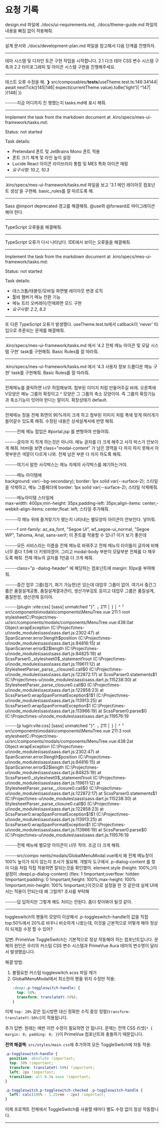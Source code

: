 # 요청 기록

design.md 파일에 ./docs/ui-requirements.md, ./docs/theme-guide.md 파일의 내용을 빠짐 없이 적용해줘.

------

설계 문서와 ./docs/development-plan.md 파일을 참고해서 다음 단계를 진행하자.

------
테마 시스템 및
 디자인 토큰 구현 작업을 시작합니다. 2.1 다크 테마 CSS 변수 시스템 구축과 2.2 타이포그래피 및 아이콘 시스템 구현을 진행해주세요.

------
테스트 오류 수정을 해. ❯ src/composables/__tests__/useTheme.test.ts:146:34144|       await nextTick()145|146|       expect(currentTheme.value).toBe('light')|                                  ^147|     })148|   })

------지금 어디까지 진
행했는지 tasks.md에 표시 해줘.

------

Implement the task from the markdown document at .kiro/specs/mes-ui-framework/tasks.md:
        
<task title="2.2 타이포그래피 및 아이콘 시스템 구현">

Status: not started

Task details:
- Pretendard 폰트 및 JetBrains Mono 폰트 적용
- 폰트 크기 체계 및 라인 높이 설정
- Lucide React 아이콘 라이브러리 통합 및 MES 특화 아이콘 매핑
- _요구사항: 10.2, 10.3_

</task>

------

.kiro/specs/mes-ui-framework/tasks.md 파일을 보고 '3.1 메인 레이아웃 컴포넌트 생성'을 구현해. basic_rules를 잘 따르도록 해.

------

Sass @import deprecated 경고를 해결해줘. @use와 @forward로 마이그레이션 해야 한다.

------

TypeScript 오류들을 해결해줘.

------

TypeScript 오류가 다시 나타났다. IDE에서 보이는 오류들을 해결해줘.

------

Implement the task from the markdown document at .kiro/specs/mes-ui-framework/tasks.md:
        
<task title="3.2 반응형 레이아웃 동작 구현">

Status: not started

Task details:
- 데스크톱/태블릿/모바일 화면별 레이아웃 변경 로직
- 툴바 햄버거 메뉴 전환 기능
- 메뉴 트리 오버레이/전체화면 모드 구현
- _요구사항: 2.2, 8.3_

</task>

------

또 다른 TypeScript 오류가 발생했다. useTheme.test.ts에서 callback이 'never' 타입으로 추론되는 문제를 해결해줘.

------

.kiro/specs/mes-ui-framework/tasks.md 에서 '4.2 전체 메뉴 아이콘 및 모달 시스템 구현' task를 구현해줘. Basic Rules를 잘 따라줘.

------

.kiro/specs/mes-ui-framework/tasks.md 에서 '4.3 사용자 정보 드롭다운 메뉴 구현' task를 구현해줘. Basic Rules를 잘 따라줘.

------

전체메뉴를 클릭하면 너무 허접해보여. 첨부된 이미지 처럼 만들어주길 바래. 오른쪽에 V모양은 메뉴 그룹의 확장이고  ^ 모양은 그 그룹의 축소 모양이야. 즉 그룹의 확장기능과 축소기능이 잇어야 한다는 말이지. 확장상태가 default.

------

전체메뉴 창을 전체 화면의 90%까지 크게 하고 첨부된 이미지 처럼 폭에 맞게 여러개가 들어갈수 있도록 해줘. 수정된 내용은 상세설계서에 반영 해줘.

------전체
메뉴 팝업은 #portal.jsp 를 변형하여 만들어줘.

------글자까
지 작게 하는것은 아니야. 메뉴 글자를 더 크게 해주고 사각 박스가 안보이게 해줘. html을 보면 class="modal-content" 가 남은 영역을 다 차지 하지 못해서 아랫부분은 색깔이 다르게 나와. 전체 남은 부분 다 차지 하도록 해줘.

------여기서 
말한 사각박스는 메뉴 자체의 사각박스를 얘기하는거야.

------메뉴 아이템에     
 background: var(--bg-secondary);  border: 1px solid var(--surface-2); 스타일을 삭제하고, 메뉴 그룹헤더에 border: 1px solid var(--surface-2); 스타일 삭제해줘.

------메뉴아이템 스타일에  
   max-width: 400px;min-height: 35px;padding-left: 35px;align-items: center;-webkit-align-items: center;float: left; 스타일 추가해줘.

------각 메뉴 뒤에
 즐겨찾기가 됐는지 나타내는 별모양의 아이콘이 안보인다. 넣어줘.

------f
ont-family: az_ea_font, "Segoe UI", wf_segoe-ui_normal, "Segoe WP", Tahoma, Arial, sans-serif; 이 폰트를 적용할 수 있나? 이거 보기 좋은데

------모든 
서비스라는 이름을 전체 메뉴로 바꿔주고 전체 메뉴의 타이틀이 글자에 비해 너무 좁다 1.5배 더 키워야겠어.  그리고 modal-body 부분이 모달부분 전체를 다 채우도록 해줘. 전체 메뉴의 글자를 1만큼 더 크게 해줘.

------class="p
-dialog-header" 에 해당하는 컴포넌트에 margin: 10px을 부여해줘.

------중간 업무
 그룹(접기, 펴기 가능한)은 있는데 대업무 그룹이 없어.  여기서 중간그룹은 품절설계공통, 품질설계결과관리, 생산가부검토 등이고 대업무 그룹은 품질설계, 품질판정, 생산관제 등이야.

------[plugin
:vite:css] [sass] unmatched "}".     ╷ 211 │ }     │ ^     ╵   src\components\modals\components\MenuTree.vue 211:1  root stylesheetC:/Project/mes-ui/src/components/modals/components/MenuTree.vue:438:0at Object.wrapException (C:\Project\mes-ui\node_modules\sass\sass.dart.js:2302:47)     at SpanScanner.error$3$length$position (C:\Project\mes-ui\node_modules\sass\sass.dart.js:84816:15)     at SpanScanner.error$2$length (C:\Project\mes-ui\node_modules\sass\sass.dart.js:84825:19)     at ScssParser0._stylesheet0$_statement$1$root (C:\Project\mes-ui\node_modules\sass\sass.dart.js:119611:12)     at StylesheetParser_parse__closure0.call$0 (C:\Project\mes-ui\node_modules\sass\sass.dart.js:122872:17)     at ScssParser0.statements$1 (C:\Project\mes-ui\node_modules\sass\sass.dart.js:115238:30)     at StylesheetParser_parse_closure0.call$0 (C:\Project\mes-ui\node_modules\sass\sass.dart.js:122858:23)     at ScssParser0.wrapSpanFormatException$1$1 (C:\Project\mes-ui\node_modules\sass\sass.dart.js:113913:25)     at ScssParser0.wrapSpanFormatException$1 (C:\Project\mes-ui\node_modules\sass\sass.dart.js:113966:19)     at ScssParser0.parse$0 (C:\Project\mes-ui\node_modules\sass\sass.dart.js:119576:19

------[p
lugin:vite:css] [sass] unmatched "}".     ╷ 211 │   }     │   ^     ╵   src\components\modals\components\MenuTree.vue 211:3  root stylesheetC:/Project/mes-ui/src/components/modals/components/MenuTree.vue:438:2at Object.wrapException (C:\Project\mes-ui\node_modules\sass\sass.dart.js:2302:47)     at SpanScanner.error$3$length$position (C:\Project\mes-ui\node_modules\sass\sass.dart.js:84816:15)     at SpanScanner.error$2$length (C:\Project\mes-ui\node_modules\sass\sass.dart.js:84825:19)     at ScssParser0._stylesheet0$_statement$1$root (C:\Project\mes-ui\node_modules\sass\sass.dart.js:119611:12)     at StylesheetParser_parse__closure0.call$0 (C:\Project\mes-ui\node_modules\sass\sass.dart.js:122872:17)     at ScssParser0.statements$1 (C:\Project\mes-ui\node_modules\sass\sass.dart.js:115238:30)     at StylesheetParser_parse_closure0.call$0 (C:\Project\mes-ui\node_modules\sass\sass.dart.js:122858:23)     at ScssParser0.wrapSpanFormatException$1$1 (C:\Project\mes-ui\node_modules\sass\sass.dart.js:113913:25)     at ScssParser0.wrapSpanFormatException$1 (C:\Project\mes-ui\node_modules\sass\sass.dart.js:113966:19)     at ScssParser0.parse$0 (C:\Project\mes-ui\node_modules\sass\sass.dart.js:119576:19

------전체 메뉴에 
별모양 아이콘이 너무 작아. 조금 더 크게 해줘.

------src/compo
nents/modals/GlobalMenuModal.vue에서 왜 전체 메뉴창이 100% 높이가 되지 않는지 조사가 필요해. 개발자 도구에서 .p-dialog-content 를 찾아 다음 처럼 직접 적용하면 잘되는것을 확인했어. element.style {height: 100%;}이 설정이 :deep(.p-dialog-content) {flex: 1 !important;overflow: hidden !important;padding: 0 !important;height: 100%;max-height: 100% !important;min-height: 100% !important;}이것으로 설정을 한 것 같은데 실제 UI에서는 적용이 안되는데 왜 그럴까? 조사를 부탁해

------답
답하지만 그렇게 해도 처리는 안된다. 좀더 찾아봐야 될것 같아.

------

toggleswitch의 핸들의 모양이 이상해서 .p-toggleswitch-handle의 값을 직접 top:50%에서 20%로 바꾸니 비슷하게 나왔는데, 이것을 근본적으로 어떻게 해야 정상이 되게끔 수정 할 수 있어?

답변: PrimeVue ToggleSwitch는 기본적으로 정상 작동해야 하는 컴포넌트입니다. 문제의 원인은 우리의 커스텀 CSS 변수 시스템과 PrimeVue Aura 테마의 변수명이 달라서 발생했습니다. 

해결 방법:
1. 불필요한 커스텀 toggleswitch.scss 파일 제거
2. GlobalMenuModal에서 최소한의 핸들 위치 수정만 적용:
   ```scss
   :deep(.p-toggleswitch-handle) {
     top: 50%;
     transform: translateY(-50%);
   }
   ```

이제 `top: 20%` 같은 임시방편 대신 정확한 수직 중앙 정렬(`transform: translateY(-50%)`)이 적용됩니다.

추가 답변: 원래는 매번 이런 수정이 필요하면 안 됩니다. 문제는 전역 CSS 리셋(`* { margin: 0; padding: 0; }`)이 PrimeVue 컴포넌트와 충돌하기 때문입니다.

**전역 해결책**: `src/styles/main.css`에 추가하여 모든 ToggleSwitch에 자동 적용:
```css
.p-toggleswitch-handle {
  position: absolute !important;
  top: 50% !important;
  transform: translateY(-50%) !important;
  left: 2px !important;
  transition: all 0.3s ease !important;
}

.p-toggleswitch.p-toggleswitch-checked .p-toggleswitch-handle {
  left: calc(100% - 1.25rem - 2px) !important;
}
```

이제 프로젝트 전체에서 ToggleSwitch를 사용할 때마다 별도 수정 없이 정상 작동합니다.

------